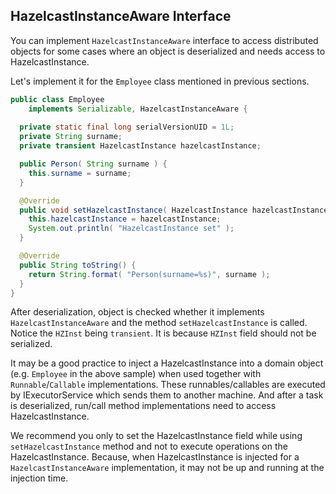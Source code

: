 


## HazelcastInstanceAware Interface

You can implement `HazelcastInstanceAware` interface to access distributed objects for some cases where an object is deserialized and needs access to HazelcastInstance.

Let's implement it for the `Employee` class mentioned in previous sections.

```java
public class Employee
    implements Serializable, HazelcastInstanceAware { 
   
  private static final long serialVersionUID = 1L;
  private String surname;
  private transient HazelcastInstance hazelcastInstance;

  public Person( String surname ) { 
    this.surname = surname;
  }

  @Override
  public void setHazelcastInstance( HazelcastInstance hazelcastInstance ) {
    this.hazelcastInstance = hazelcastInstance;
    System.out.println( "HazelcastInstance set" ); 
  }

  @Override
  public String toString() {
    return String.format( "Person(surname=%s)", surname ); 
  }
}
```


After deserialization, object is checked whether it implements `HazelcastInstanceAware` and the method `setHazelcastInstance` is called. Notice the `HZInst` being `transient`. It is because `HZInst` field should not be serialized.

It may be a good practice to inject a HazelcastInstance into a domain object (e.g. `Employee` in the above sample) when used together with `Runnable`/`Callable` implementations. These runnables/callables are executed by IExecutorService which sends them to another machine. And after a task is deserialized, run/call method implementations need to access HazelcastInstance.

We recommend you only to set the HazelcastInstance field while using `setHazelcastInstance` method and not to execute operations on the HazelcastInstance. Because, when HazelcastInstance is injected for a `HazelcastInstanceAware` implementation, it may not be up and running at the injection time.




<br></br>